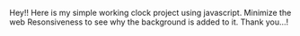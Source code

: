 Hey!! Here is my simple working clock project using javascript.
Minimize the web Resonsiveness to see why the background is added to it.
Thank you...!
